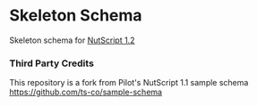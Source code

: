 # Skeleton Schema
Skeleton schema for [NutScript 1.2](https://github.com/Nutscript/NutScript)

### Third Party Credits

This repository is a fork from Pilot's NutScript 1.1 sample schema https://github.com/ts-co/sample-schema

